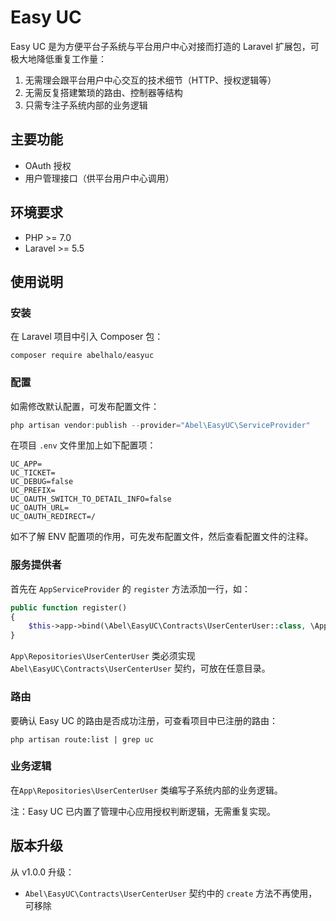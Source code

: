 # Easy UC

Easy UC 是为方便平台子系统与平台用户中心对接而打造的 Laravel 扩展包，可极大地降低重复工作量：

1. 无需理会跟平台用户中心交互的技术细节（HTTP、授权逻辑等）
2. 无需反复搭建繁琐的路由、控制器等结构
3. 只需专注子系统内部的业务逻辑



## 主要功能

- OAuth 授权
- 用户管理接口（供平台用户中心调用）



## 环境要求

- PHP >= 7.0
- Laravel >= 5.5



## 使用说明

### 安装

在 Laravel 项目中引入 Composer 包：

```shell
composer require abelhalo/easyuc
```

### 配置

如需修改默认配置，可发布配置文件：

```php
php artisan vendor:publish --provider="Abel\EasyUC\ServiceProvider"
```

在项目 `.env` 文件里加上如下配置项：

```
UC_APP=
UC_TICKET=
UC_DEBUG=false
UC_PREFIX=
UC_OAUTH_SWITCH_TO_DETAIL_INFO=false
UC_OAUTH_URL=
UC_OAUTH_REDIRECT=/
```

如不了解 ENV 配置项的作用，可先发布配置文件，然后查看配置文件的注释。

### 服务提供者

首先在 `AppServiceProvider` 的 `register` 方法添加一行，如：

```php
public function register()
{
    $this->app->bind(\Abel\EasyUC\Contracts\UserCenterUser::class, \App\Repositories\UserCenterUser::class);
}
```

`App\Repositories\UserCenterUser` 类必须实现 `Abel\EasyUC\Contracts\UserCenterUser` 契约，可放在任意目录。

### 路由

要确认 Easy UC 的路由是否成功注册，可查看项目中已注册的路由：

```shell
php artisan route:list | grep uc
```

### 业务逻辑

在`App\Repositories\UserCenterUser` 类编写子系统内部的业务逻辑。

注：Easy UC 已内置了管理中心应用授权判断逻辑，无需重复实现。



## 版本升级

从 v1.0.0 升级：

- `Abel\EasyUC\Contracts\UserCenterUser` 契约中的 `create` 方法不再使用，可移除